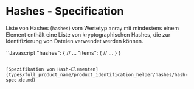 # Hashes - Specification

Liste von Hashes (`hashes`) vom Wertetyp `array` mit mindestens einem Element enthält eine Liste von kryptographischen Hashes, die zur Identifizierung von Dateien verwendet werden können.

``Javascript
"hashes": {
  // ...
  "items": {
    // ...
  }
}
```

[Spezifikation von Hash-Elementen](types/full_product_name/product_identification_helper/hashes/hash-spec.de.md)
